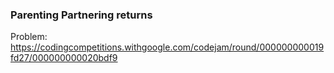 ### Parenting Partnering returns

Problem:  
https://codingcompetitions.withgoogle.com/codejam/round/000000000019fd27/000000000020bdf9